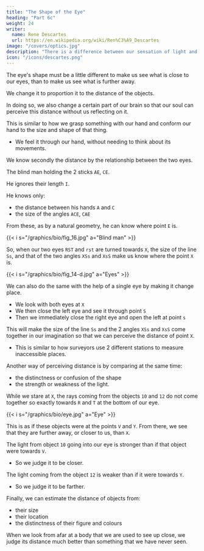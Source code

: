 ```yaml
---
title: "The Shape of the Eye"
heading: "Part 6c"
weight: 24
writer:
  name: Rene Descartes
  url: https://en.wikipedia.org/wiki/Ren%C3%A9_Descartes
image: "/covers/optics.jpg"
description: "There is a difference between our sensation of light and what is in the objects that produces that sensation"
icon: "/icons/descartes.png"
---
```




The eye's shape must be a little different to make us see what is close to our eyes, than to make us see what is further away.

We change it to proportion it to the distance of the objects.

In doing so, we also change a certain part of our brain so that our soul can perceive this distance without us reflecting on it. 

This is similar to how we grasp something with our hand and conform our hand to the size and shape of that thing. 
- We feel it through our hand, without needing to think about its movements. 


We know secondly the distance by the relationship between the two eyes. 


The blind man holding the 2 sticks `AE`, `CE`.

He ignores their length `I`. 

He knows only:
- the distance between his hands `A` and `C`
- the size of the angles `ACE`, `CAE`

From these, as by a natural geometry, he can know where point `E` is.

{{< i s="/graphics/bio/fig_16.jpg" a="Blind man" >}}

So, when our two eyes `RST` and `rst` are turned towards `X`, the size of the line `Ss`, and that of the two angles `XSs` and `XsS` make us know where the point `X` is. 

{{< i s="/graphics/bio/fig_14-d.jpg" a="Eyes" >}}

We can also do the same with the help of a single eye by making it change place.
- We look with both eyes at `X`
- We then close the left eye and see it through point `S`
- Then we immediately close the right eye and open the left at point `s`

This will make the size of the line `Ss` and the 2 angles `XSs` and `XsS` come together in our imagination so that we can perceive the distance of point `X`. 

<!-- This by an action of thought, which, being only a simple imagination, does not fail to involve a reasoning similar to that which the  -->

- This is similar to how surveyors use 2 different stations to measure inaccessible places. 

Another way of perceiving distance is by comparing at the same time: 
- the distinctness or confusion of the shape
- the strength or weakness of the light. 

While we stare at `X`, the rays coming from the objects `10` and `12` do not come together so exactly towards `R` and `T` at the bottom of our eye. 

{{< i s="/graphics/bio/eye.jpg" a="Eye" >}}

This is as if these objects were at the points `V` and `Y`. From there, we see that they are further away, or closer to us, than `X`.

The light from object `10` going into our eye is stronger than if that object were towards `V`.
- So we judge it to be closer.

The light coming from the object `12` is weaker than if it were towards `Y`.
- So we judge it to be farther.


Finally, we can estimate the distance of objects from:
- their size
- their location
- the distinctness of their figure and colours
<!-- - , or only the strength of the light coming from it, this can serve us, not properly to see, but to imagine its distance. -->

When we look from afar at a body that we are used to see up close, we judge its distance much better than something that we have never seen.

 <!-- we would if its size were less known to us.  -->

<!-- Looking at a mountain exposed to the sun, beyond a forest covered in shadow, it is only the situation of that forest that makes us judge it the closest.

Of 2 ships, we can judge which one is the farthest  
Looking at two ships on the sea, one of which is smaller than the other, but closer in proportion, so that they appear equal, we will be able by the difference in their figures, and their colours, and the light they send towards us, to judge which .
 -->